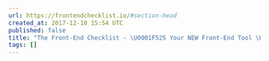 ```yaml
---
url: https://frontendchecklist.io/#section-head
created_at: 2017-12-10 15:54 UTC
published: false
title: "The Front-End Checklist - \U0001F525 Your NEW Front-End Tool \U0001F525"
tags: []
---
```




